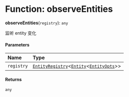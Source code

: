 # Function: observeEntities

**observeEntities**(`registry`): `any`

监听 entity 变化

#### Parameters

| Name | Type |
| :------ | :------ |
| `registry` | [`EntityRegistry`](/en/auto-docs/core/interfaces/EntityRegistry.md)<[`Entity`](/en/auto-docs/core/classes/Entity-1.md)<[`EntityOpts`](/en/auto-docs/core/interfaces/EntityOpts.md)>> |

#### Returns

`any`
